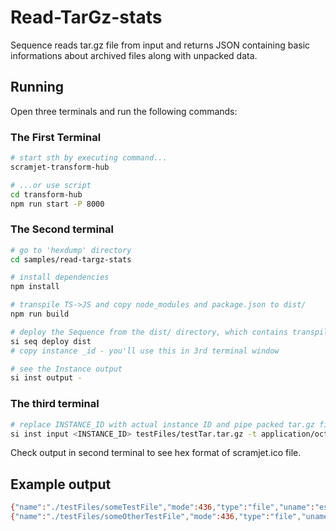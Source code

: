 
# Read-TarGz-stats

Sequence reads tar.gz file from input and returns JSON containing basic informations about archived files along with unpacked data.

## Running

Open three terminals and run the following commands:

### The First Terminal

```bash
# start sth by executing command...
scramjet-transform-hub

# ...or use script
cd transform-hub
npm run start -P 8000
```

### The Second terminal

```bash
# go to 'hexdump' directory
cd samples/read-targz-stats

# install dependencies
npm install

# transpile TS->JS and copy node_modules and package.json to dist/
npm run build

# deploy the Sequence from the dist/ directory, which contains transpiled code, package.json and node_modules
si seq deploy dist
# copy instance _id - you'll use this in 3rd terminal window

# see the Instance output
si inst output -
```

### The third terminal

```bash
# replace INSTANCE_ID with actual instance ID and pipe packed tar.gz file as binary to instance input
si inst input <INSTANCE_ID> testFiles/testTar.tar.gz -t application/octet-stream

```

Check output in second terminal to see hex format of scramjet.ico file.

## Example output

```bash
{"name":"./testFiles/someTestFile","mode":436,"type":"file","uname":"esolecki","gname":"esolecki","size":26,"data":{"type":"Buffer","data":[83,111,109,101,32,116,101,120,116,32,105,110,115,105,100,101,32,116,101,115,116,32,102,105,108,101]}}
{"name":"./testFiles/someOtherTestFile","mode":436,"type":"file","uname":"esolecki","gname":"esolecki","size":28,"data":{"type":"Buffer","data":[79,116,104,101,114,32,116,101,120,116,32,105,110,115,105,100,101,32,111,116,104,101,114,32,102,105,108,101]}}
```